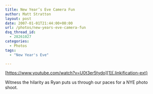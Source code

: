 ```yaml
---
title: New Year’s Eve Camera Fun
author: Matt Stratton
layout: post
date: 2007-01-01T21:44:00+00:00
url: /photos/new-years-eve-camera-fun
dsq_thread_id:
  - 28261027
categories:
  - Photos
tags:
  - "New Year's Eve"

---
```

[https://www.youtube.com/watch?v=U0t3er5tydo][1]{.linkification-ext}
  
Witness the hilarity as Ryan puts us through our paces for a NYE photo shoot.

 [1]: https://www.youtube.com/watch?v=U0t3er5tydo "https://www.youtube.com/watch?v=U0t3er5tydo"